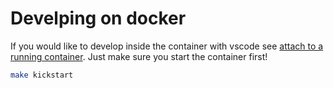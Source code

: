 # Develping on docker

If you would like to develop inside the container with vscode see [attach to a running container](https://code.visualstudio.com/docs/devcontainers/attach-container). Just make sure you start the container first!

``` bash
make kickstart
```

